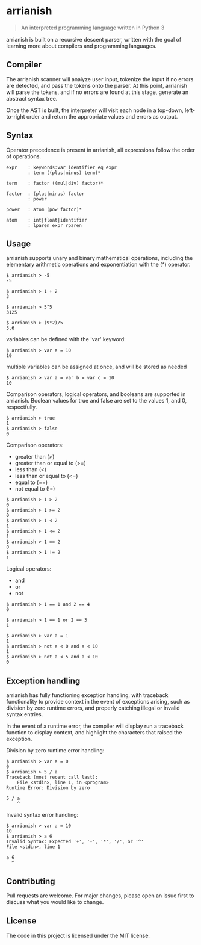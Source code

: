 # arrianish

>An interpreted programming language written in Python 3

arrianish is built on a recursive descent parser, written with the goal of learning more about compilers and programming languages.

## Compiler

The arrianish scanner will analyze user input, tokenize the input if no errors are detected, and pass the tokens onto the parser. At this point, arrianish will parse the tokens, and if no errors are found at this stage, generate an abstract syntax tree.

Once the AST is built, the interpreter will visit each node in a top-down, left-to-right order and return the appropriate values and errors as output.

## Syntax

Operator precedence is present in arrianish, all expressions follow the order of operations.

```
expr    : keywords:var identifier eq expr
        : term ((plus|minus) term)*

term    : factor ((mul|div) factor)*

factor  : (plus|minus) factor
        : power

power   : atom (pow factor)*

atom    : int|float|identifier
        : lparen expr rparen
```

## Usage

arrianish supports unary and binary mathematical operations, including the elementary arithmetic operations and exponentiation with the (^) operator. 

```
$ arrianish > -5
-5

$ arrianish > 1 + 2
3

$ arrianish > 5^5
3125

$ arrianish > (9*2)/5
3.6
```

variables can be defined with the 'var' keyword:
```
$ arrianish > var a = 10
10
```


multiple variables can be assigned at once, and will be stored as needed

```
$ arrianish > var a = var b = var c = 10
10
```

Comparison operators, logical operators, and booleans are supported in arrianish. Boolean values for true and false are set to the values 1, and 0, respectfully.

```
$ arrianish > true
1
$ arrianish > false
0
```
Comparison operators:

- greater than (>)
- greater than or equal to (>=)
- less than (<)
- less than or equal to (<=)
- equal to (==)
- not equal to (!=)

```
$ arrianish > 1 > 2
0
$ arrianish > 1 >= 2
0
$ arrianish > 1 < 2
1
$ arrianish > 1 <= 2
1
$ arrianish > 1 == 2
0
$ arrianish > 1 != 2
1
```


Logical operators:

- and 
- or
- not

```
$ arrianish > 1 == 1 and 2 == 4
0

$ arrianish > 1 == 1 or 2 == 3
1

$ arrianish > var a = 1
1
$ arrianish > not a < 0 and a < 10
1
$ arrianish > not a < 5 and a < 10
0
```

## Exception handling

arrianish has fully functioning exception handling, with traceback functionality to provide context in the event of exceptions arising, such as division by zero runtime errors, and properly catching illegal or invalid syntax entries.

In the event of a runtime error, the compiler will display run a traceback function to display context, and highlight the characters that raised the exception.

Division by zero runtime error handling:

```
$ arrianish > var a = 0
0
$ arrianish > 5 / a
Traceback (most recent call last):
    File <stdin>, line 1, in <program>
Runtime Error: Division by zero

5 / a
    ^
```
Invalid syntax error handling:

```
$ arrianish > var a = 10
10
$ arrianish > a 6
Invalid Syntax: Expected '+', '-', '*', '/', or '^'
File <stdin>, line 1

a 6
  ^
```

## Contributing
Pull requests are welcome. For major changes, please open an issue first to discuss what you would like to change.

## License
The code in this project is licensed under the MIT license.